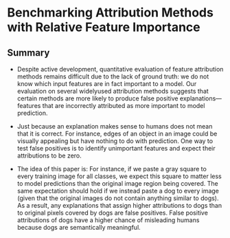 # Benchmarking Attribution Methods with Relative Feature Importance

## Summary 

- Despite active development,
quantitative evaluation of feature attribution
methods remains difficult due to the lack of
ground truth: we do not know which input
features are in fact important to a model. Our evaluation on several widelyused attribution methods suggests that certain methods are more likely to produce false
positive explanations—features that are incorrectly attributed as more important to model
prediction.

- Just because an explanation makes
sense to humans does not mean that it is correct. For instance, edges of an object in an image could be visually appealing but have nothing to do with prediction. 
One way to test false positives is to identify unimportant features and expect their attributions to be zero.

- The idea of this paper is: For
instance, if we paste a gray square to every training
image for all classes, we expect this square to matter
less to model predictions than the original image region being covered. The same expectation should hold
if we instead paste a dog to every image (given that
the original images do not contain anything similar to dogs). As a result, any explanations that assign higher
attributions to dogs than to original pixels covered
by dogs are false positives. False positive attributions
of dogs have a higher chance of misleading humans
because dogs are semantically meaningful.
